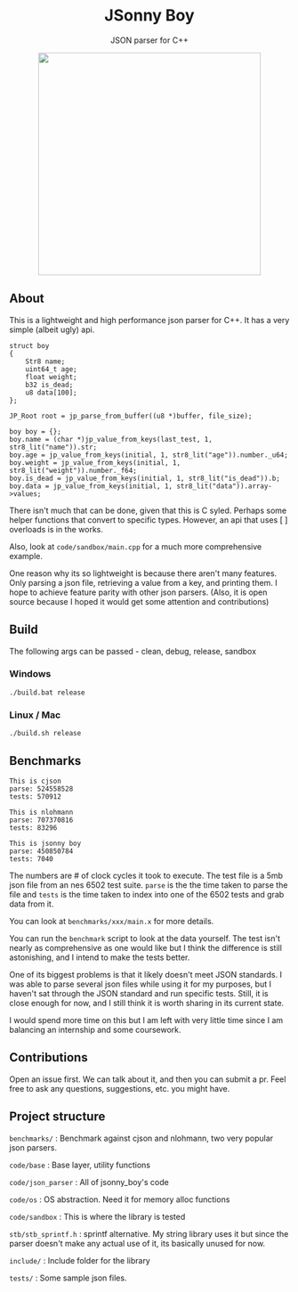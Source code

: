 <p>
<h1 align="center">JSonny Boy</h2>
<p align="center">JSON parser for C++</p>
<p align="center">
<img width="400"src="https://github.com/user-attachments/assets/7ee7d368-0b47-4dda-9650-a31f11ec7557">
</p>
</p>

## About
This is a lightweight and high performance json parser for C++. It has a very simple (albeit ugly) api.

```
struct boy
{
    Str8 name;
    uint64_t age;
    float weight;
    b32 is_dead;
    u8 data[100];
};

JP_Root root = jp_parse_from_buffer((u8 *)buffer, file_size);

boy boy = {};
boy.name = (char *)jp_value_from_keys(last_test, 1, str8_lit("name")).str;
boy.age = jp_value_from_keys(initial, 1, str8_lit("age")).number._u64;
boy.weight = jp_value_from_keys(initial, 1, str8_lit("weight")).number._f64;
boy.is_dead = jp_value_from_keys(initial, 1, str8_lit("is_dead")).b;
boy.data = jp_value_from_keys(initial, 1, str8_lit("data")).array->values;
```

There isn't much that can be done, given that this is C syled. Perhaps some helper functions that convert to specific types. However, an api that uses [ ] overloads is in the works.

Also, look at `code/sandbox/main.cpp` for a much more comprehensive example.

One reason why its so lightweight is because there aren't many features. Only parsing a json file, retrieving a value from a key, and printing them. I hope to achieve feature parity with other json parsers. (Also, it is open source because I hoped it would get some attention and contributions)

## Build
The following args can be passed - clean, debug, release, sandbox

### Windows
```
./build.bat release
```

### Linux / Mac
```
./build.sh release
```

## Benchmarks
```
This is cjson
parse: 524558528
tests: 570912

This is nlohmann
parse: 707370816
tests: 83296

This is jsonny boy
parse: 450850784
tests: 7040
```

The numbers are # of clock cycles it took to execute. The test file is a 5mb json file from an nes 6502 test suite.
`parse` is the the time taken to parse the file and `tests` is the time taken to index into one of the 6502 tests and grab data from it.

You can look at `benchmarks/xxx/main.x` for more details.

You can run the `benchmark` script to look at the data yourself. The test isn't nearly as comprehensive as one would like but I think the difference is still astonishing, and I intend to make the tests better.

One of its biggest problems is that it likely doesn't meet JSON standards. I was able to parse several json files while using it for my purposes, but I haven't sat through the JSON standard and run specific tests. Still, it is close enough for now, and I still think it is worth sharing in its current state.

I would spend more time on this but I am left with very little time since I am balancing an internship and some coursework.

## Contributions
Open an issue first. We can talk about it, and then you can submit a pr. Feel free to ask any questions, suggestions, etc. you might have.

## Project structure

`benchmarks/` : Benchmark against cjson and nlohmann, two very popular json parsers.

`code/base` : Base layer, utility functions

`code/json_parser` : All of jsonny_boy's code

`code/os` : OS abstraction. Need it for memory alloc functions

`code/sandbox` : This is where the library is tested

`stb/stb_sprintf.h` : sprintf alternative. My string library uses it but since the parser doesn't make any actual use of it, its basically unused for now.

`include/` : Include folder for the library

`tests/` : Some sample json files.
